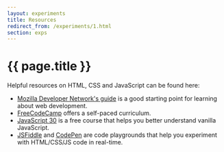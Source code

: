 ```yaml
---
layout: experiments
title: Resources
redirect_from: /experiments/1.html
section: exps
---
```


# {{ page.title }}

Helpful resources on HTML, CSS and JavaScript can be found here:
- [Mozilla Developer Network's guide](https://developer.mozilla.org/en-US/docs/Learn)  is a good starting point for learning about web development.
- [FreeCodeCamp](https://www.freecodecamp.org/) offers a self-paced curriculum.
- [JavaScript 30](https://javascript30.com/) is a free course that helps you better understand vanilla JavaScript.
- [JSFiddle](https://jsfiddle.net/) and [CodePen](https://codepen.io/) are code playgrounds that help you experiment with HTML/CSS/JS code in real-time.
